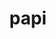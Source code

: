 ---
title: "papi"
layout: cache
categories: [package, develop-2023-11-19]
meta: {"versions": ["6.0.0.1"], "compilers": ["cce@=15.0.1", "gcc@=10.3.0", "gcc@=11.4.0", "gcc@=7.3.1", "gcc@=7.5.0", "gcc@=9.4.0"], "oss": ["amzn2", "rhel8", "sle_hpc15", "ubuntu18.04", "ubuntu20.04"], "platforms": ["linux"], "targets": ["aarch64", "cascadelake", "neoverse_n1", "neoverse_v1", "ppc64le", "x86_64_v3", "x86_64_v4", "zen4"], "stacks": ["e4s", "e4s-cray-rhel", "e4s-cray-sles", "e4s-neoverse_v1", "e4s-oneapi", "e4s-power", "e4s-rocm-external", "radiuss", "radiuss-aws", "radiuss-aws-aarch64", "root"], "num_specs": 14, "num_specs_by_stack": {"radiuss-aws-aarch64": 2, "root": 14, "radiuss-aws": 1, "e4s-cray-rhel": 1, "e4s-cray-sles": 1, "radiuss": 1, "e4s-oneapi": 2, "e4s-neoverse_v1": 2, "e4s-power": 2, "e4s": 2, "e4s-rocm-external": 1}}
spec_details: [{"hash": "u7qxlqwupiaio4ltxy2jvsv2rwrhawzu", "compiler": "gcc@=7.3.1", "versions": ["6.0.0.1"], "os": "amzn2", "platform": "linux", "target": "aarch64", "variants": ["build_system=autotools", "~cuda", "~debug", "+example", "~infiniband", "~lmsensors", "~nvml", "~powercap", "~rapl", "~rocm", "~rocm_smi", "~sde", "+shared", "~static_tools"], "stacks": ["radiuss-aws-aarch64", "root"], "size": "-", "tarball": "https://binaries.spack.io/releases/develop-2023-11-19/build_cache/linux-amzn2-aarch64/gcc-7.3.1/papi-6.0.0.1/linux-amzn2-aarch64-gcc-7.3.1-papi-6.0.0.1-u7qxlqwupiaio4ltxy2jvsv2rwrhawzu.spack"}, {"hash": "7qdgdv7jdi747vgv3myibf2renxontyv", "compiler": "gcc@=7.3.1", "versions": ["6.0.0.1"], "os": "amzn2", "platform": "linux", "target": "neoverse_n1", "variants": ["build_system=autotools", "~cuda", "~debug", "+example", "~infiniband", "~lmsensors", "~nvml", "~powercap", "~rapl", "~rocm", "~rocm_smi", "~sde", "+shared", "~static_tools"], "stacks": ["radiuss-aws-aarch64", "root"], "size": "-", "tarball": "https://binaries.spack.io/releases/develop-2023-11-19/build_cache/linux-amzn2-neoverse_n1/gcc-7.3.1/papi-6.0.0.1/linux-amzn2-neoverse_n1-gcc-7.3.1-papi-6.0.0.1-7qdgdv7jdi747vgv3myibf2renxontyv.spack"}, {"hash": "pjuhskz62nrgehvvbwvjgcgt6a3smmhv", "compiler": "gcc@=7.3.1", "versions": ["6.0.0.1"], "os": "amzn2", "platform": "linux", "target": "x86_64_v3", "variants": ["build_system=autotools", "~cuda", "~debug", "+example", "~infiniband", "~lmsensors", "~nvml", "~powercap", "~rapl", "~rocm", "~rocm_smi", "~sde", "+shared", "~static_tools"], "stacks": ["radiuss-aws", "root"], "size": "-", "tarball": "https://binaries.spack.io/releases/develop-2023-11-19/build_cache/linux-amzn2-x86_64_v3/gcc-7.3.1/papi-6.0.0.1/linux-amzn2-x86_64_v3-gcc-7.3.1-papi-6.0.0.1-pjuhskz62nrgehvvbwvjgcgt6a3smmhv.spack"}, {"hash": "hgby7b2sby4f7shqxj6gx476zduxmgyr", "compiler": "cce@=15.0.1", "versions": ["6.0.0.1"], "os": "rhel8", "platform": "linux", "target": "zen4", "variants": ["build_system=autotools", "~cuda", "~debug", "+example", "~infiniband", "~lmsensors", "~nvml", "patches=b6d6caa", "~powercap", "~rapl", "~rocm", "~rocm_smi", "~sde", "+shared", "~static_tools"], "stacks": ["e4s-cray-rhel", "root"], "size": "-", "tarball": "https://binaries.spack.io/releases/develop-2023-11-19/build_cache/linux-rhel8-zen4/cce-15.0.1/papi-6.0.0.1/linux-rhel8-zen4-cce-15.0.1-papi-6.0.0.1-hgby7b2sby4f7shqxj6gx476zduxmgyr.spack"}, {"hash": "gnorvcgfrsdgz3nwrta5qnhtk33imqcn", "compiler": "gcc@=10.3.0", "versions": ["6.0.0.1"], "os": "sle_hpc15", "platform": "linux", "target": "x86_64_v4", "variants": ["build_system=autotools", "~cuda", "~debug", "+example", "~infiniband", "~lmsensors", "~nvml", "~powercap", "~rapl", "~rocm", "~rocm_smi", "~sde", "+shared", "~static_tools"], "stacks": ["e4s-cray-sles", "root"], "size": "-", "tarball": "https://binaries.spack.io/releases/develop-2023-11-19/build_cache/linux-sle_hpc15-x86_64_v4/gcc-10.3.0/papi-6.0.0.1/linux-sle_hpc15-x86_64_v4-gcc-10.3.0-papi-6.0.0.1-gnorvcgfrsdgz3nwrta5qnhtk33imqcn.spack"}, {"hash": "uczoriiclhys3jn7agm534tl3ogau3dc", "compiler": "gcc@=7.5.0", "versions": ["6.0.0.1"], "os": "ubuntu18.04", "platform": "linux", "target": "x86_64_v3", "variants": ["build_system=autotools", "~cuda", "~debug", "+example", "~infiniband", "~lmsensors", "~nvml", "~powercap", "~rapl", "~rocm", "~rocm_smi", "~sde", "+shared", "~static_tools"], "stacks": ["root", "radiuss"], "size": "-", "tarball": "https://binaries.spack.io/releases/develop-2023-11-19/build_cache/linux-ubuntu18.04-x86_64_v3/gcc-7.5.0/papi-6.0.0.1/linux-ubuntu18.04-x86_64_v3-gcc-7.5.0-papi-6.0.0.1-uczoriiclhys3jn7agm534tl3ogau3dc.spack"}, {"hash": "hev7tqfir3qbhdaysgrh7nndqcm4tymu", "compiler": "gcc@=11.4.0", "versions": ["6.0.0.1"], "os": "ubuntu20.04", "platform": "linux", "target": "cascadelake", "variants": ["build_system=autotools", "~cuda", "~debug", "+example", "~infiniband", "~lmsensors", "~nvml", "~powercap", "~rapl", "~rocm", "~rocm_smi", "~sde", "+shared", "~static_tools"], "stacks": ["root", "e4s-oneapi"], "size": "-", "tarball": "https://binaries.spack.io/releases/develop-2023-11-19/build_cache/linux-ubuntu20.04-cascadelake/gcc-11.4.0/papi-6.0.0.1/linux-ubuntu20.04-cascadelake-gcc-11.4.0-papi-6.0.0.1-hev7tqfir3qbhdaysgrh7nndqcm4tymu.spack"}, {"hash": "2pz4tarwgby3q24zxswbcqywcxymqf7l", "compiler": "gcc@=11.4.0", "versions": ["6.0.0.1"], "os": "ubuntu20.04", "platform": "linux", "target": "neoverse_v1", "variants": ["build_system=autotools", "~cuda", "~debug", "+example", "~infiniband", "~lmsensors", "~nvml", "~powercap", "~rapl", "~rocm", "~rocm_smi", "~sde", "+shared", "~static_tools"], "stacks": ["root", "e4s-neoverse_v1"], "size": "-", "tarball": "https://binaries.spack.io/releases/develop-2023-11-19/build_cache/linux-ubuntu20.04-neoverse_v1/gcc-11.4.0/papi-6.0.0.1/linux-ubuntu20.04-neoverse_v1-gcc-11.4.0-papi-6.0.0.1-2pz4tarwgby3q24zxswbcqywcxymqf7l.spack"}, {"hash": "gpgpmke4ubrsvamrk6is26oyshrdvoz2", "compiler": "gcc@=11.4.0", "versions": ["6.0.0.1"], "os": "ubuntu20.04", "platform": "linux", "target": "neoverse_v1", "variants": ["build_system=autotools", "+cuda", "~debug", "+example", "~infiniband", "~lmsensors", "~nvml", "~powercap", "~rapl", "~rocm", "~rocm_smi", "~sde", "+shared", "~static_tools"], "stacks": ["root", "e4s-neoverse_v1"], "size": "-", "tarball": "https://binaries.spack.io/releases/develop-2023-11-19/build_cache/linux-ubuntu20.04-neoverse_v1/gcc-11.4.0/papi-6.0.0.1/linux-ubuntu20.04-neoverse_v1-gcc-11.4.0-papi-6.0.0.1-gpgpmke4ubrsvamrk6is26oyshrdvoz2.spack"}, {"hash": "ix4hzngqj4dxt64nfv2jdilsvnob6fvp", "compiler": "gcc@=9.4.0", "versions": ["6.0.0.1"], "os": "ubuntu20.04", "platform": "linux", "target": "ppc64le", "variants": ["build_system=autotools", "~cuda", "~debug", "+example", "~infiniband", "~lmsensors", "~nvml", "~powercap", "~rapl", "~rocm", "~rocm_smi", "~sde", "+shared", "~static_tools"], "stacks": ["root", "e4s-power"], "size": "-", "tarball": "https://binaries.spack.io/releases/develop-2023-11-19/build_cache/linux-ubuntu20.04-ppc64le/gcc-9.4.0/papi-6.0.0.1/linux-ubuntu20.04-ppc64le-gcc-9.4.0-papi-6.0.0.1-ix4hzngqj4dxt64nfv2jdilsvnob6fvp.spack"}, {"hash": "cq77fjdq3g2v5ga3qthgttb7zvxmmpkc", "compiler": "gcc@=9.4.0", "versions": ["6.0.0.1"], "os": "ubuntu20.04", "platform": "linux", "target": "ppc64le", "variants": ["build_system=autotools", "+cuda", "~debug", "+example", "~infiniband", "~lmsensors", "~nvml", "~powercap", "~rapl", "~rocm", "~rocm_smi", "~sde", "+shared", "~static_tools"], "stacks": ["root", "e4s-power"], "size": "-", "tarball": "https://binaries.spack.io/releases/develop-2023-11-19/build_cache/linux-ubuntu20.04-ppc64le/gcc-9.4.0/papi-6.0.0.1/linux-ubuntu20.04-ppc64le-gcc-9.4.0-papi-6.0.0.1-cq77fjdq3g2v5ga3qthgttb7zvxmmpkc.spack"}, {"hash": "jv5uclp2v5pteyyrkdke6dxh2chsracr", "compiler": "gcc@=11.4.0", "versions": ["6.0.0.1"], "os": "ubuntu20.04", "platform": "linux", "target": "x86_64_v3", "variants": ["build_system=autotools", "~cuda", "~debug", "+example", "~infiniband", "~lmsensors", "~nvml", "~powercap", "~rapl", "~rocm", "~rocm_smi", "~sde", "+shared", "~static_tools"], "stacks": ["e4s", "root", "e4s-rocm-external"], "size": "-", "tarball": "https://binaries.spack.io/releases/develop-2023-11-19/build_cache/linux-ubuntu20.04-x86_64_v3/gcc-11.4.0/papi-6.0.0.1/linux-ubuntu20.04-x86_64_v3-gcc-11.4.0-papi-6.0.0.1-jv5uclp2v5pteyyrkdke6dxh2chsracr.spack"}, {"hash": "3czb3efae4kzc53uwzufmlwxafgobgzs", "compiler": "gcc@=11.4.0", "versions": ["6.0.0.1"], "os": "ubuntu20.04", "platform": "linux", "target": "x86_64_v3", "variants": ["build_system=autotools", "~cuda", "~debug", "+example", "~infiniband", "~lmsensors", "~nvml", "~powercap", "~rapl", "~rocm", "~rocm_smi", "~sde", "+shared", "~static_tools"], "stacks": ["root", "e4s-oneapi"], "size": "-", "tarball": "https://binaries.spack.io/releases/develop-2023-11-19/build_cache/linux-ubuntu20.04-x86_64_v3/gcc-11.4.0/papi-6.0.0.1/linux-ubuntu20.04-x86_64_v3-gcc-11.4.0-papi-6.0.0.1-3czb3efae4kzc53uwzufmlwxafgobgzs.spack"}, {"hash": "6cwzepi4pu5qqnzcv2o4q5c3kxrf7oj2", "compiler": "gcc@=11.4.0", "versions": ["6.0.0.1"], "os": "ubuntu20.04", "platform": "linux", "target": "x86_64_v3", "variants": ["build_system=autotools", "+cuda", "~debug", "+example", "~infiniband", "~lmsensors", "~nvml", "~powercap", "~rapl", "~rocm", "~rocm_smi", "~sde", "+shared", "~static_tools"], "stacks": ["e4s", "root"], "size": "-", "tarball": "https://binaries.spack.io/releases/develop-2023-11-19/build_cache/linux-ubuntu20.04-x86_64_v3/gcc-11.4.0/papi-6.0.0.1/linux-ubuntu20.04-x86_64_v3-gcc-11.4.0-papi-6.0.0.1-6cwzepi4pu5qqnzcv2o4q5c3kxrf7oj2.spack"}]
---